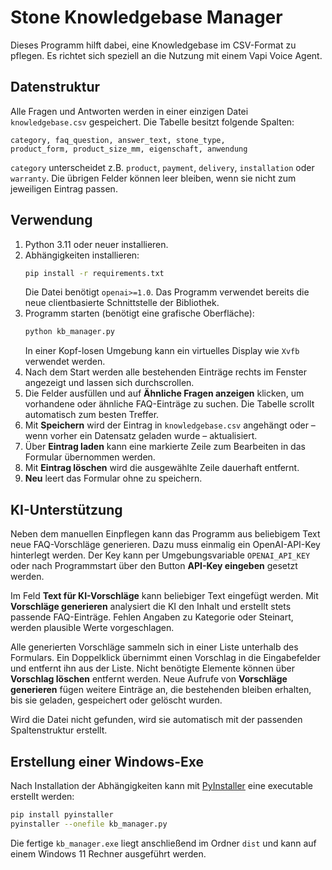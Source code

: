 # Stone Knowledgebase Manager

Dieses Programm hilft dabei, eine Knowledgebase im CSV-Format zu pflegen.
Es richtet sich speziell an die Nutzung mit einem Vapi Voice Agent.

## Datenstruktur

Alle Fragen und Antworten werden in einer einzigen Datei `knowledgebase.csv`
gespeichert. Die Tabelle besitzt folgende Spalten:

```
category, faq_question, answer_text, stone_type,
product_form, product_size_mm, eigenschaft, anwendung
```

`category` unterscheidet z.B. `product`, `payment`, `delivery`,
`installation` oder `warranty`. Die übrigen Felder können leer bleiben,
wenn sie nicht zum jeweiligen Eintrag passen.

## Verwendung

1. Python 3.11 oder neuer installieren.
2. Abhängigkeiten installieren:
   ```bash
   pip install -r requirements.txt
   ```
   Die Datei benötigt `openai>=1.0`. Das Programm verwendet bereits die
   neue clientbasierte Schnittstelle der Bibliothek.
3. Programm starten (benötigt eine grafische Oberfläche):
   ```bash
   python kb_manager.py
   ```
   In einer Kopf-losen Umgebung kann ein virtuelles Display wie
   `Xvfb` verwendet werden.
4. Nach dem Start werden alle bestehenden Einträge rechts im Fenster angezeigt
   und lassen sich durchscrollen.
5. Die Felder ausfüllen und auf **Ähnliche Fragen anzeigen** klicken, um
   vorhandene oder ähnliche FAQ-Einträge zu suchen. Die Tabelle scrollt
   automatisch zum besten Treffer.
6. Mit **Speichern** wird der Eintrag in `knowledgebase.csv` angehängt oder –
   wenn vorher ein Datensatz geladen wurde – aktualisiert.
7. Über **Eintrag laden** kann eine markierte Zeile zum Bearbeiten in das
   Formular übernommen werden.
8. Mit **Eintrag löschen** wird die ausgewählte Zeile dauerhaft entfernt.
9. **Neu** leert das Formular ohne zu speichern.

## KI-Unterstützung

Neben dem manuellen Einpflegen kann das Programm aus beliebigem Text neue
FAQ-Vorschläge generieren. Dazu muss einmalig ein OpenAI-API-Key hinterlegt
werden. Der Key kann per Umgebungsvariable `OPENAI_API_KEY` oder nach
Programmstart über den Button **API-Key eingeben** gesetzt werden.

Im Feld **Text für KI-Vorschläge** kann beliebiger Text eingefügt werden.
Mit **Vorschläge generieren** analysiert die KI den Inhalt und erstellt stets
passende FAQ-Einträge. Fehlen Angaben zu Kategorie oder Steinart, werden
plausible Werte vorgeschlagen.

Alle generierten Vorschläge sammeln sich in einer Liste unterhalb des
Formulars. Ein Doppelklick übernimmt einen Vorschlag in die Eingabefelder und
entfernt ihn aus der Liste. Nicht benötigte Elemente können über
**Vorschlag löschen** entfernt werden. Neue Aufrufe von
**Vorschläge generieren** fügen weitere Einträge an, die bestehenden bleiben
erhalten, bis sie geladen, gespeichert oder gelöscht wurden.

Wird die Datei nicht gefunden, wird sie automatisch mit der passenden
Spaltenstruktur erstellt.

## Erstellung einer Windows-Exe

Nach Installation der Abhängigkeiten kann mit [PyInstaller](https://pyinstaller.org/) eine
executable erstellt werden:

```bash
pip install pyinstaller
pyinstaller --onefile kb_manager.py
```

Die fertige `kb_manager.exe` liegt anschließend im Ordner `dist` und
kann auf einem Windows 11 Rechner ausgeführt werden.
